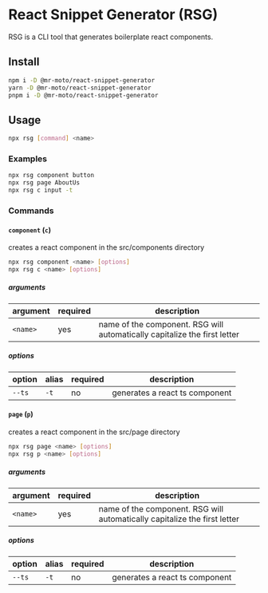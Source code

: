 # React Snippet Generator (RSG)
RSG is a CLI tool that generates boilerplate react components.


## Install
```sh
npm i -D @mr-moto/react-snippet-generator
yarn -D @mr-moto/react-snippet-generator
pnpm i -D @mr-moto/react-snippet-generator
```


## Usage
```sh
npx rsg [command] <name>
```


### Examples
```sh
npx rsg component button
npx rsg page AboutUs
npx rsg c input -t
```


### Commands


#### `component` (`c`)
creates a react component in the src/components directory
```sh
npx rsg component <name> [options]
npx rsg c <name> [options]
```


##### arguments
| argument | required | description |
| -------- | -------- | ----------- |
| `<name>` | yes      | name of the component. RSG will automatically capitalize the first letter |


##### options
| option | alias | required | description |
| ------ | ----- | -------- | ----------- |
| `--ts` | `-t`  | no       | generates a react ts component |


#### `page` (`p`)
creates a react component in the src/page directory
```sh
npx rsg page <name> [options]
npx rsg p <name> [options]
```



##### arguments
| argument | required | description |
| -------- | -------- | ----------- |
| `<name>` | yes      | name of the component. RSG will automatically capitalize the first letter |


##### options
| option | alias | required | description |
| ------ | ----- | -------- | ----------- |
| `--ts` | `-t`  | no       | generates a react ts component |
